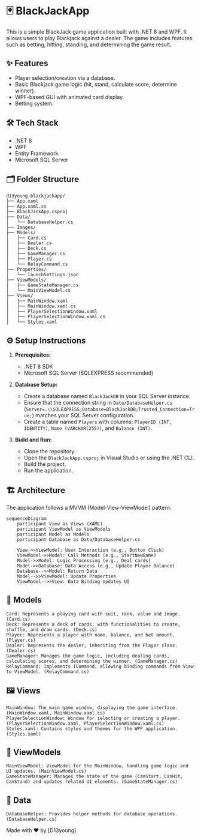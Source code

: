 # 🃏 BlackJackApp

This is a simple BlackJack game application built with .NET 8 and WPF. It allows users to play Blackjack against a dealer. The game includes features such as betting, hitting, standing, and determining the game result.

## ✨ Features

-   Player selection/creation via a database.
-   Basic Blackjack game logic (hit, stand, calculate score, determine winner).
-   WPF-based GUI with animated card display.
-   Betting system.

## 🛠 Tech Stack

-   .NET 8
-   WPF
-   Entity Framework
-   Microsoft SQL Server

## 🗂️ Folder Structure
```
d13young-blackjackapp/
├── App.xaml
├── App.xaml.cs
├── BlackJackApp.csproj
├── Data/
│   └── DatabaseHelper.cs
├── Images/
├── Models/
│   ├── Card.cs
│   ├── Dealer.cs
│   ├── Deck.cs
│   ├── GameManager.cs
│   ├── Player.cs
│   └── RelayCommand.cs
├── Properties/
│   └── launchSettings.json
├── ViewModels/
│   ├── GameStateManager.cs
│   └── MainViewModel.cs
├── Views/
│   ├── MainWindow.xaml
│   ├── MainWindow.xaml.cs
│   ├── PlayerSelectionWindow.xaml
│   ├── PlayerSelectionWindow.xaml.cs
│   └── Styles.xaml
```

## ⚙️ Setup Instructions

1.  **Prerequisites:**
    -   .NET 8 SDK
    -   Microsoft SQL Server (SQLEXPRESS recommended)

2.  **Database Setup:**
    -   Create a database named `BlackJackDB` in your SQL Server instance.
    -   Ensure that the connection string in `Data/DatabaseHelper.cs` (`Server=.\\SQLEXPRESS;Database=BlackJackDB;Trusted_Connection=True;`) matches your SQL Server configuration.
    -   Create a table named `Players` with columns: `PlayerID (INT, IDENTITY)`, `Name (VARCHAR(255))`, and `Balance (INT)`.

3.  **Build and Run:**
    -   Clone the repository.
    -   Open the `BlackJackApp.csproj` in Visual Studio or using the .NET CLI.
    -   Build the project.
    -   Run the application.

## 🏗️ Architecture

The application follows a MVVM (Model-View-ViewModel) pattern.

```mermaid
sequenceDiagram
    participant View as Views (XAML)
    participant ViewModel as ViewModels
    participant Model as Models
    participant Database as Data/DatabaseHelper.cs

    View->>ViewModel: User Interaction (e.g., Button Click)
    ViewModel->>Model: Call Methods (e.g., StartNewGame)
    Model->>Model: Logic Processing (e.g., Deal cards)
    Model->>Database: Data Access (e.g., Update Player Balance)
    Database-->>Model: Return Data
    Model-->>ViewModel: Update Properties
    ViewModel-->>View: Data Binding Updates UI
```

## 🧩 Models

    Card: Represents a playing card with suit, rank, value and image. (Card.cs)
    Deck: Represents a deck of cards, with functionalities to create, shuffle, and draw cards. (Deck.cs)
    Player: Represents a player with name, balance, and bet amount. (Player.cs)
    Dealer: Represents the dealer, inheriting from the Player class. (Dealer.cs)
    GameManager: Manages the game logic, including dealing cards, calculating scores, and determining the winner. (GameManager.cs)
    RelayCommand: Implements ICommand, allowing binding commands from View to ViewModel. (RelayCommand.cs)

## 🖼️ Views

    MainWindow: The main game window, displaying the game interface. (MainWindow.xaml, MainWindow.xaml.cs)
    PlayerSelectionWindow: Window for selecting or creating a player. (PlayerSelectionWindow.xaml, PlayerSelectionWindow.xaml.cs)
    Styles.xaml: Contains styles and themes for the WPF application. (Styles.xaml)

## 🧠 ViewModels

    MainViewModel: ViewModel for the MainWindow, handling game logic and UI updates. (MainViewModel.cs)
    GameStateManager: Manages the state of the game (CanStart, CanHit, CanStand) and updates related UI elements. (GameStateManager.cs)

## 💾 Data

    DatabaseHelper: Provides helper methods for database operations. (DatabaseHelper.cs)

Made with ❤️ by [D13young]
